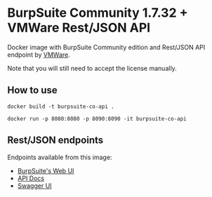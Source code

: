 # BurpSuite Community 1.7.32 + VMWare Rest/JSON API

Docker image with BurpSuite Community edition and Rest/JSON API endpoint by [VMWare](https://github.com/vmware/burp-rest-api).

Note that you will still need to accept the license manually.

## How to use
``
docker build -t burpsuite-co-api .
``

``
docker run -p 8080:8080 -p 8090:8090 -it burpsuite-co-api
``

## Rest/JSON endpoints
Endpoints available from this image:
- [BurpSuite's Web UI](http://localhost:8080/)
- [API Docs](http://localhost:8090/v2/api-docs)
- [Swagger UI](http://localhost:8090/swagger-ui.html#/)